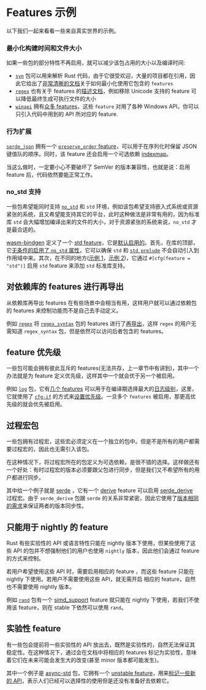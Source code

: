 # Features 示例

以下我们一起来看看一些来自真实世界的示例。

### 最小化构建时间和文件大小

如果一些包的部分特性不再启用，就可以减少该包占用的大小以及编译时间:

- [`syn`](https://crates.io/crates/syn) 包可以用来解析 Rust 代码，由于它很受欢迎，大量的项目都在引用，因此它给出了[非常清晰的文档](https://docs.rs/syn/1.0.54/syn/#optional-features)关于如何最小化使用它包含的 `features`
- [`regex`](https://crates.io/crates/regex) 也有关于 features 的[描述文档](https://docs.rs/regex/1.4.2/regex/#crate-features)，例如移除 Unicode 支持的 feature 可以降低最终生成可执行文件的大小
- [`winapi`](https://crates.io/crates/winapi) 拥有[众多 features](https://github.com/retep998/winapi-rs/blob/0.3.9/Cargo.toml#L25-L431)，这些 `feature` 对用了各种 Windows API，你可以只引入代码中用到的 API 所对应的 feature.

### 行为扩展

[`serde_json`](https://crates.io/crates/serde_json) 拥有一个 [`preserve_order` feature](https://github.com/serde-rs/json/blob/v1.0.60/Cargo.toml#L53-L56)，可以用于在序列化时保留 JSON 键值队的顺序。同时，该 feature 还会启用一个可选依赖 [indexmap](https://crates.io/crates/indexmap)。

当这么做时，一定要小心不要破坏了 SemVer 的版本兼容性，也就是说：启用 feature 后，代码依然要能正常工作。

### no_std 支持

一些包希望能同时支持 [`no_std`](https://doc.rust-lang.org/stable/reference/names/preludes.html#the-no_std-attribute) 和 `std` 环境，例如该包希望支持嵌入式系统或资源紧张的系统，且又希望能支持其它的平台，此时这种做法是非常有用的，因为标准库 `std` 会大幅增加编译出来的文件的大小，对于资源紧张的系统来说，`no_std` 才是最合适的。

[wasm-bindgen](https://crates.io/crates/wasm-bindgen) 定义了一个 [std feature](https://github.com/rustwasm/wasm-bindgen/blob/0.2.69/Cargo.toml#L25)，它是[默认启用的](https://github.com/rustwasm/wasm-bindgen/blob/0.2.69/Cargo.toml#L25)。首先，在库的顶部，它[无条件的启用了 `no_std` 属性](https://github.com/rustwasm/wasm-bindgen/blob/0.2.69/src/lib.rs#L8)，它可以确保 `std` 和 [`std prelude`](https://doc.rust-lang.org/stable/std/prelude/index.html) 不会自动引入到作用域中来。其次，在不同的地方([示例 1](https://doc.rust-lang.org/stable/std/prelude/index.html)，[示例 2](https://github.com/rustwasm/wasm-bindgen/blob/0.2.69/src/lib.rs#L67-L75))，它通过 `#[cfg(feature = "std")]` 启用 `std` feature 来添加 `std` 标准库支持。

## 对依赖库的 features 进行再导出

从依赖库再导出 features 在有些场景中会相当有用，这样用户就可以通过依赖包的 features 来控制功能而不是自己去手动定义。

例如 [`regex`](https://crates.io/crates/regex) 将 [`regex_syntax`](https://github.com/rust-lang/regex/blob/1.4.2/regex-syntax/Cargo.toml#L17-L32) 包的 features 进行了[再导出](https://github.com/rust-lang/regex/blob/1.4.2/Cargo.toml#L65-L89)，这样 `regex` 的用户无需知道 `regex_syntax` 包，但是依然可以访问后者包含的 features。

## feature 优先级

一些包可能会拥有彼此互斥的 features(无法共存，上一章节中有讲到)，其中一个办法就是为 feature 定义优先级，这样其中一个就会优于另一个被启用。

例如 [`log`](https://crates.io/crates/log) 包，它有[几个 features](https://github.com/rust-lang/log/blob/0.4.11/Cargo.toml#L29-L42) 可以用于在编译期选择最大的[日志级别](https://docs.rs/log/0.4.11/log/#compile-time-filters)，这里，它就使用了 [`cfg-if`](https://crates.io/crates/cfg-if) 的方式来[设置优先级](https://github.com/rust-lang/log/blob/0.4.11/src/lib.rs#L1422-L1448)。一旦多个 `features` 被启用，那更高优先级的就会优先被启用。

## 过程宏包

一些包拥有过程宏，这些宏必须定义在一个独立的包中。但是不是所有的用户都需要过程宏的，因此也无需引入该包。

在这种情况下，将过程宏所在的包定义为可选依赖，是很不错的选择。这样做还有一个好处：有时过程宏的版本必须要跟父包进行同步，但是我们又不希望所有的用户都进行同步。

其中给一个例子就是 [serde](https://crates.io/crates/serde) ，它有一个 [derive](https://github.com/serde-rs/serde/blob/v1.0.118/serde/Cargo.toml#L34-L35) feature 可以启用 [serde_derive](https://crates.io/crates/serde_derive) 过程宏。由于 `serde_derive` 包跟 `serde` 的关系非常紧密，因此它使用了[版本相同的需求](https://github.com/serde-rs/serde/blob/v1.0.118/serde/Cargo.toml#L17)来保证两者的版本同步性。

## 只能用于 nightly 的 feature

Rust 有些实验性的 API 或语言特性只能在 nightly 版本下使用，但某些使用了这些 API 的包并不想强制他们的用户也使用 `nightly` 版本，因此他们会通过 feature 的方式来控制。

若用户希望使用这些 API 时，需要启用相应的 feature ，而这些 feature 只能在 nightly 下使用。若用户不需要使用这些 API，就无需开启 相应的 feature，自然也不需要使用 nightly 版本。

例如 [`rand`](https://crates.io/crates/rand) 包有一个 [simd_support](https://github.com/rust-random/rand/blob/0.7.3/Cargo.toml#L40) feature 就只能在 nightly 下使用，若我们不使用该 feature，则在 stable 下依然可以使用 `rand`。

## 实验性 feature

有一些包会提前将一些实验性的 API 放出去，既然是实验性的，自然无法保证其稳定性。在这种情况下，通过会在文档中将相应的 features 标记为实验性，意味着它们在未来可能会发生大的改变(甚至 minor 版本都可能发生)。

其中一个例子是 [async-std](https://crates.io/crates/async-std) 包，它拥有一个 [unstable feature](https://github.com/async-rs/async-std/blob/v1.8.0/Cargo.toml#L38-L42)，用来[标记一些新的 API](https://github.com/async-rs/async-std/blob/v1.8.0/src/macros.rs#L46)，表示人们已经可以选择性的使用但是还没有准备好去依赖它。

